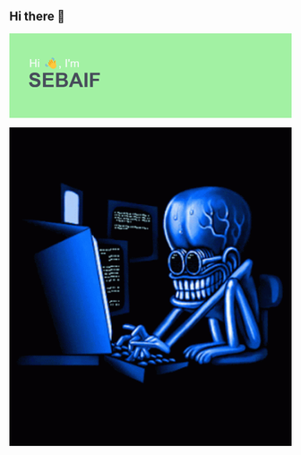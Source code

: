 ## Hi there 👋
[![MasterHead](header.png)](https://github.com/sabaif-s/sabaif-s.git)
<div style=>
</div>
 <img align="left" alt="Coding" width="600" src="coding-typing.gif">
<!--
**sabaif-s/sabaif-s** is a ✨ _special_ ✨ repository because its `README.md` (this file) appears on your GitHub profile.

Here are some ideas to get you started:

- 🔭 I’m currently working on ...
- 🌱 I’m currently learning ...
- 👯 I’m looking to collaborate on ...
- 🤔 I’m looking for help with ...
- 💬 Ask me about ...
- 📫 How to reach me: ...
- 😄 Pronouns: ...
- ⚡ Fun fact: ...
-->
